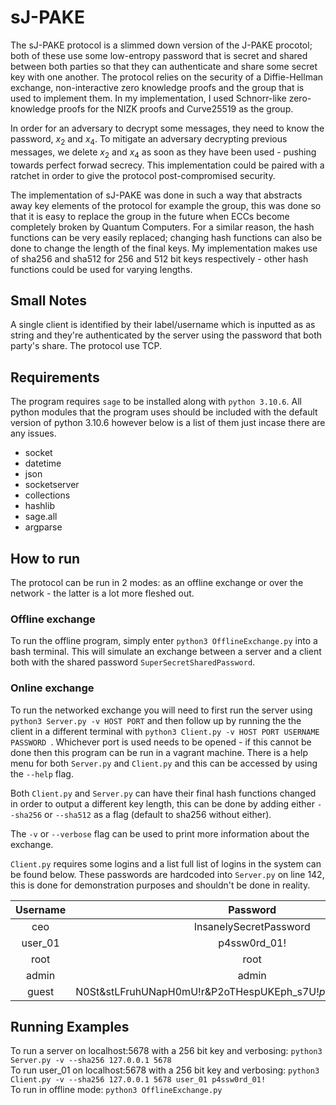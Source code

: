 # sJ-PAKE

The sJ-PAKE protocol is a slimmed down version of the J-PAKE procotol; both of these use some low-entropy password that is secret and shared between both parties so that they can authenticate and share some secret key with one another. The protocol relies on the security of a Diffie-Hellman exchange, non-interactive zero knowledge proofs and the group that is used to implement them. In my implementation, I used Schnorr-like zero-knowledge proofs for the NIZK proofs and Curve25519 as the group.

In order for an adversary to decrypt some messages, they need to know the password, $x_2$ and $x_4$. To mitigate an adversary decrypting previous messages, we delete $x_2$ and $x_4$ as soon as they have been used - pushing towards perfect forwad secrecy. This implementation could be paired with a ratchet in order to give the protocol post-compromised security.

The implementation of sJ-PAKE was done in such a way that abstracts away key elements of the protocol for example the group, this was done so that it is easy to replace the group in the future when ECCs become completely broken by Quantum Computers. For a similar reason, the hash functions can be very easily replaced; changing hash functions can also be done to change the length of the final keys. My implementation makes use of sha256 and sha512 for 256 and 512 bit keys respectively - other hash functions could be used for varying lengths.

## Small Notes
A single client is identified by their label/username which is inputted as as string and they're authenticated by the server using the password that both party's share.
The protocol use TCP.


## Requirements
The program requires `sage` to be installed along with `python 3.10.6`. All python modules that the program uses should be included with the default version of python 3.10.6 however below is a list of them just incase there are any issues.

* socket
* datetime
* json
* socketserver
* collections
* hashlib
* sage.all
* argparse

## How to run

The protocol can be run in 2 modes: as an offline exchange or over the network - the latter is a lot more fleshed out.

### Offline exchange
To run the offline program, simply enter `python3 OfflineExchange.py` into a bash terminal. This will simulate an exchange between a server and a client both with the shared password `SuperSecretSharedPassword`.

### Online exchange
To run the networked exchange you will need to first run the server using `python3 Server.py -v HOST PORT` and then follow up by running the the client in a different terminal with `python3 Client.py -v HOST PORT USERNAME PASSWORD `. Whichever port is used needs to be opened - if this cannot be done then this program can be run in a vagrant machine. There is a help menu for both `Server.py` and `Client.py` and this can be accessed by using the `--help` flag.

Both `Client.py` and `Server.py` can have their final hash functions changed in order to output a different key length, this can be done by adding either `--sha256` or `--sha512` as a flag (default to sha256 without either).

The `-v` or `--verbose` flag can be used to print more information about the exchange.

`Client.py` requires some logins and a list full list of logins in the system can be found below. These passwords are hardcoded into `Server.py` on line 142, this is done for demonstration purposes and shouldn't be done in reality.

| Username |                             Password                             |
| :------: | :--------------------------------------------------------------: |
|   ceo    |                      InsanelySecretPassword                      |
| user_01  |                           p4ssw0rd_01!                           |
|   root   |                               root                               |
|  admin   |                              admin                               |
|  guest   | N0St&stLFruhUNapH0mU!r&P2oTHespUKEph_s7U!*phamlMudlCl*ridrUstLfa |


## Running Examples
To run a server on localhost:5678 with a 256 bit key and verbosing: ```python3 Server.py -v --sha256 127.0.0.1 5678```</br>
To run user_01 on localhost:5678 with a 256 bit key and verbosing: ```python3 Client.py -v --sha256 127.0.0.1 5678 user_01 p4ssw0rd_01!```</br>
To run in offline mode: ```python3 OfflineExchange.py```